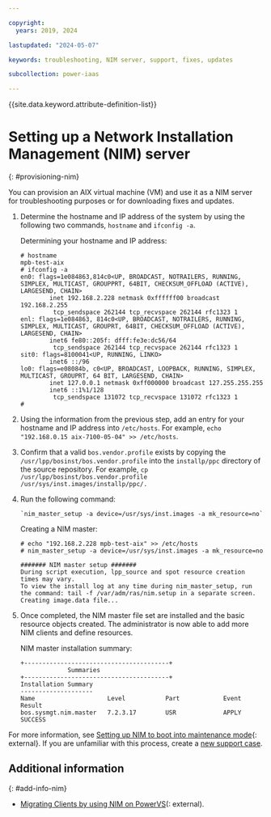 ```yaml
---

copyright:
  years: 2019, 2024

lastupdated: "2024-05-07"

keywords: troubleshooting, NIM server, support, fixes, updates

subcollection: power-iaas

---
```


{{site.data.keyword.attribute-definition-list}}

# Setting up a Network Installation Management (NIM) server
{: #provisioning-nim}

You can provision an AIX virtual machine (VM) and use it as a NIM server for troubleshooting purposes or for downloading fixes and updates.

1. Determine the hostname and IP address of the system by using the following two commands, `hostname` and `ifconfig -a`.

    Determining your hostname and IP address:

    ```screen
    # hostname
    mpb-test-aix
    # ifconfig -a
    en0: flags=1e084863,814c0<UP, BROADCAST, NOTRAILERS, RUNNING, SIMPLEX, MULTICAST, GROUPPRT, 64BIT, CHECKSUM_OFFLOAD (ACTIVE), LARGESEND, CHAIN>
            inet 192.168.2.228 netmask 0xffffff00 broadcast 192.168.2.255
             tcp_sendspace 262144 tcp_recvspace 262144 rfc1323 1
    enl: flags=1e084863, 814c0<UP, BROADCAST, NOTRAILERS, RUNNING, SIMPLEX, MULTICAST, GROUPRT, 64BIT, CHECKSUM_OFFLOAD (ACTIVE), LARGESEND, CHAIN>
            inet6 fe80::205f: dfff:fe3e:dc56/64
             tcp_sendspace 262144 tcp_recvspace 262144 rfc1323 1
    sit0: flags=8100041<UP, RUNNING, LINKO>
            inet6 ::/96
    lo0: flags=e08084b, c0<UP, BROADCAST, LOOPBACK, RUNNING, SIMPLEX, MULTICAST, GROUPRT, 64 BIT, LARGESEND, CHAIN>
            inet 127.0.0.1 netmask 0xff000000 broadcast 127.255.255.255
            inet6 ::1%1/128
             tcp_sendspace 131072 tcp_recvspace 131072 rfc1323 1
    #
    ```

2. Using the information from the previous step, add an entry for your hostname and IP address into `/etc/hosts`. For example, `echo "192.168.0.15 aix-7100-05-04" >> /etc/hosts`.

3. Confirm that a valid `bos.vendor.profile` exists by copying the `/usr/lpp/bosinst/bos.vendor.profile` into the `installp/ppc` directory of the source repository.
    For example, `cp /usr/lpp/bosinst/bos.vendor.profile  /usr/sys/inst.images/installp/ppc/.`

4. Run the following command:
    
    ```code
    `nim_master_setup -a device=/usr/sys/inst.images -a mk_resource=no`
    ```

    Creating a NIM master:

    ```screen
    # echo "192.168.2.228 mpb-test-aix" >> /etc/hosts
    # nim_master_setup -a device=/usr/sys/inst.images -a mk_resource=no

    ####### NIM master setup #######
    During script execution, lpp_source and spot resource creation times may vary.
    To view the install log at any time during nim_master_setup, run the command: tail -f /var/adm/ras/nim.setup in a separate screen.
    Creating image.data file...
    ```

5. Once completed, the NIM master file set are installed and the basic resource objects created. The administrator is now able to add more NIM clients and define resources.

    NIM master installation summary:

    ```screen
    +----------------------------------------+
                 Summaries
    +----------------------------------------+
    Installation Summary
    --------------------
    Name                    Level           Part            Event           Result
    bos.sysmgt.nim.master   7.2.3.17        USR             APPLY           SUCCESS
    ```

For more information, see [Setting up NIM to boot into maintenance mode](https://www.ibm.com/support/pages/setting-nim-boot-maintenance-mode){: external}. If you are unfamiliar with this process, create a [new support case](/docs/power-iaas?topic=power-iaas-getting-help-and-support).

## Additional information
{: #add-info-nim}

 - [Migrating Clients by using NIM on PowerVS](https://www.ibm.com/support/pages/node/7033798)(: external).
